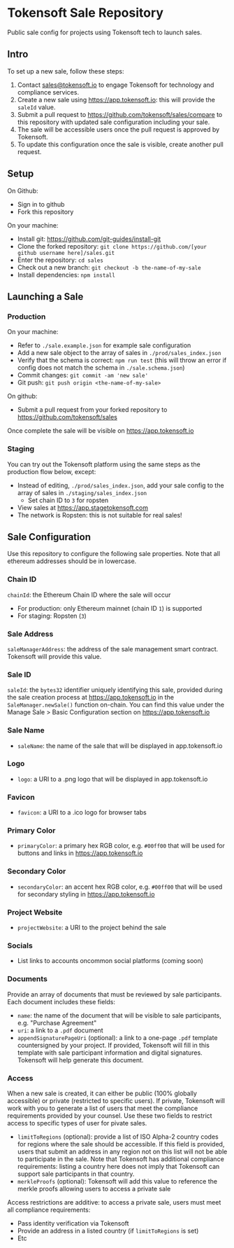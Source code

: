 # Tokensoft Sale Repository
Public sale config for projects using Tokensoft tech to launch sales.

## Intro
To set up a new sale, follow these steps:
1. Contact sales@tokensoft.io to engage Tokensoft for technology and compliance services.
2. Create a new sale using https://app.tokensoft.io: this will provide the `saleId` value.
3. Submit a pull request to https://github.com/tokensoft/sales/compare to this repository with updated sale configuration including your sale.
4. The sale will be accessible users once the pull request is approved by Tokensoft.
5. To update this configuration once the sale is visible, create another pull request.

## Setup
On Github:
* Sign in to github
* Fork this repository

On your machine:
* Install git: https://github.com/git-guides/install-git
* Clone the forked repository: `git clone https://github.com/[your github username here]/sales.git`
* Enter the repository: `cd sales`
* Check out a new branch: `git checkout -b the-name-of-my-sale`
* Install dependencies: `npm install`

## Launching a Sale

### Production
On your machine:
* Refer to `./sale.example.json` for example sale configuration
* Add a new sale object to the array of sales in `./prod/sales_index.json`
* Verify that the schema is correct: `npm run test` (this will throw an error if config does not match the schema in `./sale.schema.json`)
* Commit changes: `git commit -am 'new sale'`
* Git push: `git push origin <the-name-of-my-sale>`

On github:
* Submit a pull request from your forked repository to https://github.com/tokensoft/sales

Once complete the sale will be visible on https://app.tokensoft.io

### Staging
You can try out the Tokensoft platform using the same steps as the production flow below, except:
* Instead of editing, `./prod/sales_index.json`, add your sale config to the array of sales in `./staging/sales_index.json`
  * Set chain ID to `3` for ropsten
* View sales at https://app.stagetokensoft.com
* The network is Ropsten: this is not suitable for real sales!

## Sale Configuration
Use this repository to configure the following sale properties. Note that all ethereum addresses should be in lowercase.

### Chain ID
`chainId`: the Ethereum Chain ID where the sale will occur
* For production: only Ethereum mainnet (chain ID `1`) is supported
* For staging: Ropsten (`3`)

### Sale Address
`saleManagerAddress`: the address of the sale management smart contract. Tokensoft will provide this value.

### Sale ID
`saleId`: the `bytes32` identifier uniquely identifying this sale, provided during the sale creation process at https://app.tokensoft.io in the `SaleManager.newSale()` function on-chain. You can find this value under the Manage Sale > Basic Configuration section on https://app.tokensoft.io

### Sale Name
* `saleName`: the name of the sale that will be displayed in app.tokensoft.io

### Logo
* `logo`: a URI to a .png logo that will be displayed in app.tokensoft.io

### Favicon
* `favicon`: a URI to a .ico logo for browser tabs

### Primary Color
* `primaryColor`: a primary hex RGB color, e.g. `#00ff00` that will be used for buttons and links in https://app.tokensoft.io

### Secondary Color
* `secondaryColor`: an accent hex RGB color, e.g. `#00ff00` that will be used for secondary styling in https://app.tokensoft.io

### Project Website
* `projectWebsite`: a URI to the project behind the sale

### Socials
* List links to accounts oncommon social platforms (coming soon)

### Documents
Provide an array of documents that must be reviewed by sale participants. Each document includes these fields:
* `name`: the name of the document that will be visible to sale participants, e.g. "Purchase Agreement"
* `uri`: a link to a `.pdf` document
* `appendSignaturePageUri` (optional): a link to a one-page `.pdf` template countersigned by your project. If provided, Tokensoft will fill in this template with sale participant information and digital signatures. Tokensoft will help generate this document.

### Access
When a new sale is created, it can either be public (100% globally accessible) or private (restricted to specific users). If private, Tokensoft will work with you to generate a list of users that meet the compliance requirements provided by your counsel. Use these two fields to restrict access to specific types of user for pivate sales.

* `limitToRegions` (optional): provide a list of ISO Alpha-2 country codes for regions where the sale should be accessible. If this field is provided, users that submit an address in any region not on this list will not be able to participate in the sale. Note that Tokensoft has additional compliance requirements: listing a country here does not imply that Tokensoft can support sale participants in that country.
* `merkleProofs` (optional): Tokensoft will add this value to reference the merkle proofs allowing users to access a private sale

Access restrictions are additive: to access a private sale, users must meet all compliance requirements:
* Pass identity verification via Tokensoft
* Provide an address in a listed country (if `limitToRegions` is set)
* Etc